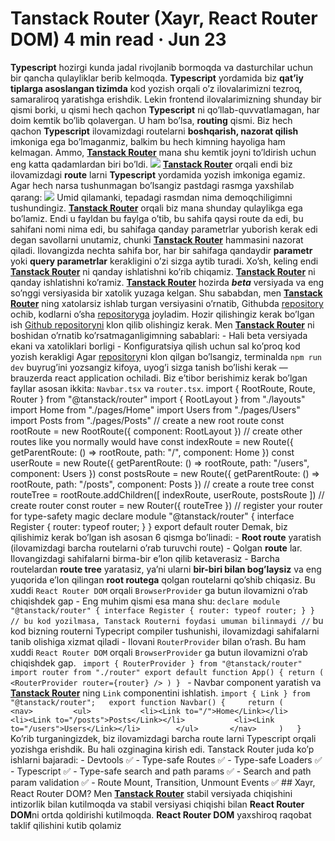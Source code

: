 # **Tanstack Router (Xayr, React Router DOM)** [](https://medium.com/@khaitbekdev?source=post_page-----55287dcb7853--------------------------------) 4 min read · Jun 23 
**Typescript** hozirgi kunda jadal rivojlanib bormoqda va dasturchilar uchun bir qancha qulayliklar berib kelmoqda. **Typescript** yordamida biz **qat’iy tiplarga asoslangan tizimda** kod yozish orqali o’z ilovalarimizni tezroq, samaraliroq yaratishga erishdik. Lekin frontend ilovalarimizning shunday bir qismi borki, u qismi hech qachon **Typescript** ni qo’llab-quvvatlamagan, har doim kemtik bo’lib qolavergan. U ham bo’lsa, **routing** qismi. Biz hech qachon **Typescript** ilovamizdagi routelarni **boshqarish, nazorat qilish** imkoniga ega bo’lmaganmiz, balkim bu hech kimning hayoliga ham kelmagan. Ammo, [**Tanstack Router**](https://tanstack.com/router/v1) mana shu kemtik joyni to’ldirish uchun eng katta qadamlardan biri bo’ldi. ![](https://miro.medium.com/v2/resize:fit:700/0*NwEly64rEq5KkqBX) [**Tanstack Router**](https://tanstack.com/router/v1) orqali endi biz ilovamizdagi **route** larni **Typescript** yordamida yozish imkoniga egamiz. Agar hech narsa tushunmagan bo’lsangiz pastdagi rasmga yaxshilab qarang: ![](https://miro.medium.com/v2/resize:fit:700/1*xvbOU4pKlQ4A4nTYKLZfUg.png) Umid qilamanki, tepadagi rasmdan nima demoqchiligimni tushundingiz. [**Tanstack Router**](https://tanstack.com/router/v1) orqali biz mana shunday qulaylikga ega bo’lamiz. Endi u fayldan bu faylga o’tib, bu sahifa qaysi route da edi, bu sahifani nomi nima edi, bu sahifaga qanday parametrlar yuborish kerak edi degan savollarni unutamiz, chunki [**Tanstack Router**](https://tanstack.com/router/v1) hammasini nazorat qiladi. Ilovangizda nechta sahifa bor, har bir sahifaga qandaydir **parametr** yoki **query parametrlar** kerakligini o’zi sizga aytib turadi. Xo’sh, keling endi [**Tanstack Router**](https://tanstack.com/router/v1) ni qanday ishlatishni ko’rib chiqamiz. [**Tanstack Router**](https://tanstack.com/router/v1) ni qanday ishlatishni ko’ramiz. [**Tanstack Router**](https://tanstack.com/router/v1) hozirda **_beta_** versiyada va eng so’nggi versiyasida bir xatolik yuzaga kelgan. Shu sababdan, men [**Tanstack Router**](https://tanstack.com/router/v1) ning xatolarsiz ishlab turgan versiyasini o’rnatib, Githubda [repository](https://github.com/khaitbek/tanstack-router-intro) ochib, kodlarni o’sha [repositoryga](https://github.com/khaitbek/tanstack-router-intro) joyladim. Hozir qilishingiz kerak bo’lgan ish [Github repositoryni](https://github.com/khaitbek/tanstack-router-intro) klon qilib olishingiz kerak. Men [**Tanstack Router**](https://tanstack.com/router/v1) ni boshidan o’rnatib ko’rsatmaganligimning sabablari: - Hali beta versiyada ekani va xatoliklari borligi - Konfiguratsiya qilish uchun sal ko’proq kod yozish kerakligi Agar [repository](https://github.com/khaitbek/tanstack-router-intro)ni klon qilgan bo’lsangiz, terminalda `npm run dev` buyrug’ini yozsangiz kifoya, uyog’i sizga tanish bo’lishi kerak — brauzerda react application ochiladi. Biz e’tibor berishimiz kerak bo’lgan fayllar asosan ikkita: `Navbar.tsx` va `router.tsx`. import { RootRoute, Route, Router } from "@tanstack/router" import { RootLayout } from "./layouts" import Home from "./pages/Home" import Users from "./pages/Users" import Posts from "./pages/Posts" // create a new root route const rootRoute = new RootRoute({ component: RootLayout }) // create other routes like you normally would have const indexRoute = new Route({ getParentRoute: () => rootRoute, path: "/", component: Home }) const userRoute = new Route({ getParentRoute: () => rootRoute, path: "/users", component: Users }) const postsRoute = new Route({ getParentRoute: () => rootRoute, path: "/posts", component: Posts }) // create a route tree const routeTree = rootRoute.addChildren([ indexRoute, userRoute, postsRoute ]) // create router const router = new Router({ routeTree }) // register your router for type-safety magic declare module "@tanstack/router" { interface Register { router: typeof router; } } export default router Demak, biz qilishimiz kerak bo’lgan ish asosan 6 qismga bo’linadi: - **Root route** yaratish (ilovamizdagi barcha routelarni o’rab turuvchi route) - Qolgan **route** lar. Ilovangizdagi sahifalarni birma-bir e’lon qilib ketaverasiz - Barcha routelardan **route tree** yaratasiz, ya’ni ularni **bir-biri bilan bog’laysiz** va eng yuqorida e’lon qilingan **root routega** qolgan routelarni qo’shib chiqasiz. Bu xuddi `React Router DOM` orqali `BrowserProvider` ga butun ilovamizni o’rab chiqishdek gap - Eng muhim qismi esa mana shu: ` declare module "@tanstack/router" { interface Register { router: typeof router; } } // bu kod yozilmasa, Tanstack Routerni foydasi umuman bilinmaydi // ` bu kod bizning routerni Typecript compiler tushunishi, ilovamizdagi sahifalarni tanib olishiga xizmat qiladi - Ilovani `RouterProvider` bilan o’rash. Bu ham xuddi `React Router DOM` orqali `BrowserProvider` ga butun ilovamizni o’rab chiqishdek gap. `  import { RouterProvider } from "@tanstack/router" import router from "./router" export default function App() { return ( <RouterProvider router={router} /> ) }  ` - Navbar component yaratish va [**Tanstack Router**](https://tanstack.com/router/v1) ning `Link` componentini ishlatish. ` import { Link } from "@tanstack/router";   export function Navbar() {     return (       <nav>         <ul>           <li><Link to="/">Home</Link></li>          <li><Link to="/posts">Posts</Link></li>           <li><Link to="/users">Users</Link></li>        </ul>       </nav>     )   } ` Ko’rib turganingizdek, biz ilovamizdagi barcha route larni Typescript orqali yozishga erishdik. Bu hali ozginagina kirish edi. Tanstack Router juda ko’p ishlarni bajaradi: - Devtools ✅ - Type-safe Routes ✅ - Type-safe Loaders ✅ - Typescript ✅ - Type-safe search and path params ✅ - Search and path param validation ✅ - Route Mount, Transition, Unmount Events ✅ ## Xayr, React Router DOM? Men [**Tanstack Router**](https://tanstack.com/router/v1) stabil versiyada chiqishini intizorlik bilan kutilmoqda va stabil versiyasi chiqishi bilan **React Router DOM**ni ortda qoldirishi kutilmoqda. **React Router DOM** yaxshiroq raqobat taklif qilishini kutib qolamiz

